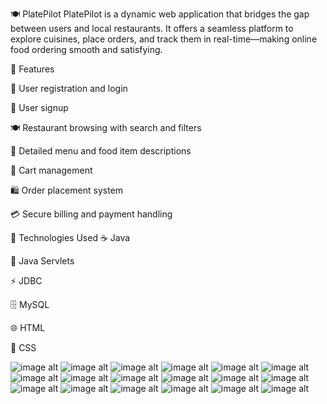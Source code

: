🍽️ PlatePilot
PlatePilot is a dynamic web application that bridges the gap between users and local restaurants. It offers a seamless platform to explore cuisines, place orders, and track them in real-time—making online food ordering smooth and satisfying.


🌟 Features

👥 User registration and login

📝 User signup

🍽️ Restaurant browsing with search and filters

📜 Detailed menu and food item descriptions

🛒 Cart management

🛍️ Order placement system

💳 Secure billing and payment handling


🔧 Technologies Used
☕ Java

📜 Java Servlets

⚡ JDBC

🗄️ MySQL

🌐 HTML

🎨 CSS



![image alt](https://github.com/YashasAP/PlatePilot--Food-Delivery-website-/blob/a6d315977ff9a6fc1a6dbc5018f0d592a6448260/Screenshot%20(100).png)
![image alt](https://github.com/YashasAP/PlatePilot--Food-Delivery-website-/blob/eefae55a8b43d8bea57b6bb9160b1ac4c2f1edb8/Screenshot%20(101).png)
![image alt]([https://github.com/YashasAP/PlatePilot--Food-Delivery-website-/blob/eefae55a8b43d8bea57b6bb9160b1ac4c2f1edb8/Screenshot%20(101).png](https://github.com/YashasAP/PlatePilot--Food-Delivery-website-/blob/e1ce343ad1f8c51ba458a7a3efc64d1f110d690f/Screenshot%20(102).png))
![image alt](https://github.com/YashasAP/PlatePilot--Food-Delivery-website-/blob/eefae55a8b43d8bea57b6bb9160b1ac4c2f1edb8/Screenshot%20(101).png)
![image alt](https://github.com/YashasAP/PlatePilot--Food-Delivery-website-/blob/eefae55a8b43d8bea57b6bb9160b1ac4c2f1edb8/Screenshot%20(101).png)
![image alt](https://github.com/YashasAP/PlatePilot--Food-Delivery-website-/blob/eefae55a8b43d8bea57b6bb9160b1ac4c2f1edb8/Screenshot%20(101).png)
![image alt](https://github.com/YashasAP/PlatePilot--Food-Delivery-website-/blob/eefae55a8b43d8bea57b6bb9160b1ac4c2f1edb8/Screenshot%20(101).png)
![image alt](https://github.com/YashasAP/PlatePilot--Food-Delivery-website-/blob/eefae55a8b43d8bea57b6bb9160b1ac4c2f1edb8/Screenshot%20(101).png)
![image alt](https://github.com/YashasAP/PlatePilot--Food-Delivery-website-/blob/eefae55a8b43d8bea57b6bb9160b1ac4c2f1edb8/Screenshot%20(101).png)
![image alt](https://github.com/YashasAP/PlatePilot--Food-Delivery-website-/blob/eefae55a8b43d8bea57b6bb9160b1ac4c2f1edb8/Screenshot%20(101).png)
![image alt](https://github.com/YashasAP/PlatePilot--Food-Delivery-website-/blob/eefae55a8b43d8bea57b6bb9160b1ac4c2f1edb8/Screenshot%20(101).png)
![image alt](https://github.com/YashasAP/PlatePilot--Food-Delivery-website-/blob/eefae55a8b43d8bea57b6bb9160b1ac4c2f1edb8/Screenshot%20(101).png)
![image alt](https://github.com/YashasAP/PlatePilot--Food-Delivery-website-/blob/eefae55a8b43d8bea57b6bb9160b1ac4c2f1edb8/Screenshot%20(101).png)
![image alt](https://github.com/YashasAP/PlatePilot--Food-Delivery-website-/blob/eefae55a8b43d8bea57b6bb9160b1ac4c2f1edb8/Screenshot%20(101).png)
![image alt](https://github.com/YashasAP/PlatePilot--Food-Delivery-website-/blob/eefae55a8b43d8bea57b6bb9160b1ac4c2f1edb8/Screenshot%20(101).png)
![image alt](https://github.com/YashasAP/PlatePilot--Food-Delivery-website-/blob/eefae55a8b43d8bea57b6bb9160b1ac4c2f1edb8/Screenshot%20(101).png)
![image alt](https://github.com/YashasAP/PlatePilot--Food-Delivery-website-/blob/eefae55a8b43d8bea57b6bb9160b1ac4c2f1edb8/Screenshot%20(101).png)
![image alt](https://github.com/YashasAP/PlatePilot--Food-Delivery-website-/blob/eefae55a8b43d8bea57b6bb9160b1ac4c2f1edb8/Screenshot%20(101).png)

